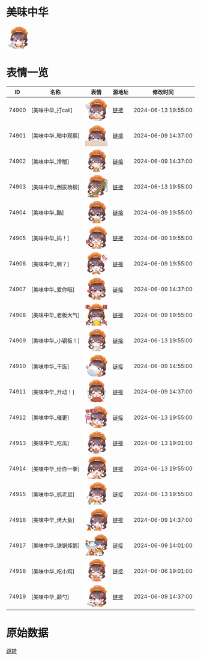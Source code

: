 # 美味中华

<img src="./cover.png" height="60" alt="cover" />

# 表情一览

|ID|名称|表情|源地址|修改时间|
|----|----|----|----|----|
|74900|[美味中华_打call]|<img src="./pic/074900_%5B美味中华_打call%5D.png" height="60" alt="打call"/>|[链接](https://i0.hdslb.com/bfs/garb/78f206098b2c63a5b102d2bc83f91950717e394a.png)|2024-06-13 19:55:00|
|74901|[美味中华_暗中观察]|<img src="./pic/074901_%5B美味中华_暗中观察%5D.png" height="60" alt="暗中观察"/>|[链接](https://i0.hdslb.com/bfs/garb/4a425067d2a0a411874fe572e689284f90a34e32.png)|2024-06-09 14:37:00|
|74902|[美味中华_滑稽]|<img src="./pic/074902_%5B美味中华_滑稽%5D.png" height="60" alt="滑稽"/>|[链接](https://i0.hdslb.com/bfs/garb/d822cd7b846244df163b2665aa4c67f5d51e0568.png)|2024-06-09 14:37:00|
|74903|[美味中华_倒拔杨柳]|<img src="./pic/074903_%5B美味中华_倒拔杨柳%5D.png" height="60" alt="倒拔杨柳"/>|[链接](https://i0.hdslb.com/bfs/garb/cbd123ef58718e476d564f1b32b77a72d4374d5b.png)|2024-06-13 19:55:00|
|74904|[美味中华_酷]|<img src="./pic/074904_%5B美味中华_酷%5D.png" height="60" alt="酷"/>|[链接](https://i0.hdslb.com/bfs/garb/015e51b71361d65d8f2070ad4a8c7651520705c9.png)|2024-06-09 19:55:00|
|74905|[美味中华_妈！]|<img src="./pic/074905_%5B美味中华_妈！%5D.png" height="60" alt="妈！"/>|[链接](https://i0.hdslb.com/bfs/garb/e025116cd44ea241bf10d68bec8ed5c462ef3732.png)|2024-06-09 19:55:00|
|74906|[美味中华_啊？]|<img src="./pic/074906_%5B美味中华_啊？%5D.png" height="60" alt="啊？"/>|[链接](https://i0.hdslb.com/bfs/garb/fee1f0a9994529a3e4afbbc44366509b7654928d.png)|2024-06-09 19:55:00|
|74907|[美味中华_爱你哦]|<img src="./pic/074907_%5B美味中华_爱你哦%5D.png" height="60" alt="爱你哦"/>|[链接](https://i0.hdslb.com/bfs/garb/6e47e50c5cfd4629af8e3d7174b8f8cd9ba9b0ce.png)|2024-06-09 14:37:00|
|74908|[美味中华_老板大气]|<img src="./pic/074908_%5B美味中华_老板大气%5D.png" height="60" alt="老板大气"/>|[链接](https://i0.hdslb.com/bfs/garb/ae5677c28fe3cc07b83d160725a001fd2c46996e.png)|2024-06-09 19:55:00|
|74909|[美味中华_小钢板！]|<img src="./pic/074909_%5B美味中华_小钢板！%5D.png" height="60" alt="小钢板！"/>|[链接](https://i0.hdslb.com/bfs/garb/ef864ec14185acebc3f5fef5b09cd52612a64bab.png)|2024-06-13 19:55:00|
|74910|[美味中华_干饭]|<img src="./pic/074910_%5B美味中华_干饭%5D.png" height="60" alt="干饭"/>|[链接](https://i0.hdslb.com/bfs/garb/49bc4750e8ef0722e8ed41b7a168567caaf4efc6.png)|2024-06-09 14:55:00|
|74911|[美味中华_开动！]|<img src="./pic/074911_%5B美味中华_开动！%5D.png" height="60" alt="开动！"/>|[链接](https://i0.hdslb.com/bfs/garb/f674315edf050bfbf04ad97e943dc9c40fd83b7b.png)|2024-06-09 14:37:00|
|74912|[美味中华_催更]|<img src="./pic/074912_%5B美味中华_催更%5D.png" height="60" alt="催更"/>|[链接](https://i0.hdslb.com/bfs/garb/e98be9193ecdcb4d8482171a3019223e88018960.png)|2024-06-13 19:55:00|
|74913|[美味中华_吃瓜]|<img src="./pic/074913_%5B美味中华_吃瓜%5D.png" height="60" alt="吃瓜"/>|[链接](https://i0.hdslb.com/bfs/garb/f5ec3ba71ad9a8d58f14aa07912c08d232b45a63.png)|2024-06-13 19:01:00|
|74914|[美味中华_给你一拳]|<img src="./pic/074914_%5B美味中华_给你一拳%5D.png" height="60" alt="给你一拳"/>|[链接](https://i0.hdslb.com/bfs/garb/40bb9a9b93f6437b3ce257c2fd2ad98031dddea7.png)|2024-06-13 19:55:00|
|74915|[美味中华_抓老鼠]|<img src="./pic/074915_%5B美味中华_抓老鼠%5D.png" height="60" alt="抓老鼠"/>|[链接](https://i0.hdslb.com/bfs/garb/ed447984c6aa19344cc5144a7e8cf65cde96cf97.png)|2024-06-13 19:55:00|
|74916|[美味中华_烤大鱼]|<img src="./pic/074916_%5B美味中华_烤大鱼%5D.png" height="60" alt="烤大鱼"/>|[链接](https://i0.hdslb.com/bfs/garb/d215520d15765f24f3db342b254c28c01b70e37a.png)|2024-06-09 14:37:00|
|74917|[美味中华_铁锅炖鹅]|<img src="./pic/074917_%5B美味中华_铁锅炖鹅%5D.png" height="60" alt="铁锅炖鹅"/>|[链接](https://i0.hdslb.com/bfs/garb/64081527c8597fefdff43e486e183bbf865bb694.png)|2024-06-09 14:01:00|
|74918|[美味中华_吃小鸡]|<img src="./pic/074918_%5B美味中华_吃小鸡%5D.png" height="60" alt="吃小鸡"/>|[链接](https://i0.hdslb.com/bfs/garb/b9ce139a9f89f4ec6210d4c0bd26f74ffcf987ff.png)|2024-06-06 19:01:00|
|74919|[美味中华_颠勺]|<img src="./pic/074919_%5B美味中华_颠勺%5D.png" height="60" alt="颠勺"/>|[链接](https://i0.hdslb.com/bfs/garb/5e09b60333a94f036e44da9a9b3e4c145107746c.png)|2024-06-09 14:37:00|

# 原始数据

[跳转](./raw.json)

